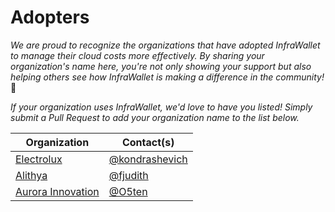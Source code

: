 # Adopters

_We are proud to recognize the organizations that have adopted InfraWallet to manage their cloud costs more effectively. By sharing your organization's name here, you're not only showing your support but also helping others see how InfraWallet is making a difference in the community!_ 🙌

_If your organization uses InfraWallet, we'd love to have you listed! Simply submit a Pull Request to add your organization name to the list below._

| Organization                             | Contact(s)                                         |
| ---------------------------------------- | -------------------------------------------------- |
| [Electrolux](https://www.electrolux.com) | [@kondrashevich](https://github.com/kondrashevich) |
| [Alithya](https://www.alithya.com)       | [@fjudith](https://github.com/fjudith)             |
| [Aurora Innovation](https://github.com/aurorainnovation) | [@O5ten](https://github.com/O5ten) |
